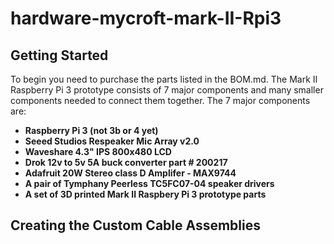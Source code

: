 # hardware-mycroft-mark-II-Rpi3

## Getting Started
To begin you need to purchase the parts listed in the BOM.md. The Mark II Raspberry Pi 3 prototype consists of 7 major components and many smaller components needed to connect them together. The 7 major components are:

* **Raspberry Pi 3 (not 3b or 4 yet)**
* **Seeed Studios Respeaker Mic Array v2.0**
* **Waveshare 4.3" IPS 800x480 LCD**
* **Drok 12v to 5v 5A buck converter part # 200217**
* **Adafruit 20W Stereo class D Amplifer - MAX9744**
* **A pair of Tymphany Peerless TC5FC07-04 speaker drivers**
* **A set of 3D printed Mark II Raspbery Pi 3 prototype parts**

## Creating the Custom Cable Assemblies




